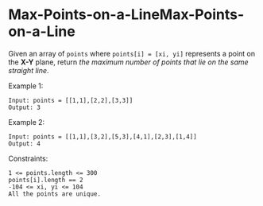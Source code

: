# Max-Points-on-a-LineMax-Points-on-a-Line

Given an array of `points` where `points[i] = [xi, yi]` represents a point on the **X-Y** plane, return _the maximum number of points that lie on the same straight line_.

 

Example 1:
```
Input: points = [[1,1],[2,2],[3,3]]
Output: 3
```
Example 2:
```
Input: points = [[1,1],[3,2],[5,3],[4,1],[2,3],[1,4]]
Output: 4
``` 

Constraints:
```
1 <= points.length <= 300
points[i].length == 2
-104 <= xi, yi <= 104
All the points are unique.
```
